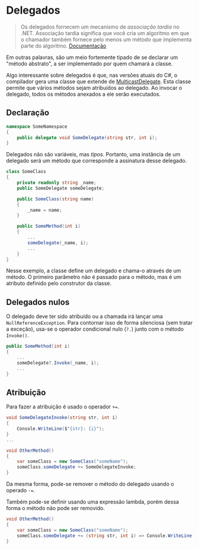 # Delegados

>Os delegados fornecem um mecanismo de *associação tardia* no .NET. Associação tardia significa que você cria um algoritmo em que o chamador também fornece pelo menos um método que implementa parte do algoritmo.
[Documentação](https://docs.microsoft.com/pt-br/dotnet/csharp/delegates-overview)

Em outras palavras, são um meio fortemente tipado de se declarar um "método abstrato", a ser implementado por quem chamará a classe.

Algo interessante sobre delegados é que, nas versões atuais do C#, o compilador gera uma classe que extende de [MulticastDelegate](https://docs.microsoft.com/pt-br/dotnet/api/system.multicastdelegate). Esta classe permite que vários métodos sejam atribuídos ao delegado. Ao invocar o delegado, todos os métodos anexados a ele serão executados.

## Declaração

```csharp
namespace SomeNamespace
{
    public delegate void SomeDelegate(string str, int i);
}
```

Delegados não são variáveis, mas *tipos*. Portanto, uma instância de um delegado será um método que corresponde a assinatura desse delegado.

```csharp
class SomeClass
{
    private readonly string _name;
    public SomeDelegate someDelegate;

    public SomeClass(string name)
    {
        _name = name;
    }

    public SomeMethod(int i)
    {
        ...
        someDelegate(_name, i);
        ...
    }
}
```

Nesse exemplo, a classe define um delegado e chama-o através de um método. O primeiro parâmetro não é passado para o método, mas é um atributo definido pelo construtor da classe.

## Delegados nulos

O delegado deve ter sido atribuído ou a chamada irá lançar uma `NullReferenceException`. Para contornar isso de forma silenciosa (sem tratar a exceção), usa-se o operador condicional nulo (`?.`) junto com o método `Invoke()`.

```csharp
public SomeMethod(int i)
{
    ...
    someDelegate?.Invoke(_name, i);
    ...
}
```

## Atribuição

Para fazer a atribuição é usado o operador `+=`.

```csharp
void SomeDelegateInvoke(string str, int i)
{
    Console.WriteLine($"{str}: {i}");
}
...

void OtherMethod()
{
    var someClass = new SomeClass("someName");
    someClass.someDelegate += SomeDelegateInvoke;
}
```

Da mesma forma, pode-se remover o método do delegado usando o operado `-=`.

Também pode-se definir usando uma expressão lambda, porém dessa forma o método não pode ser removido.

```csharp
void OtherMethod()
{
    var someClass = new SomeClass("someName");
    someClass.someDelegate += (string str, int i) => Console.WriteLine($"{str}: {i}");
}
```
